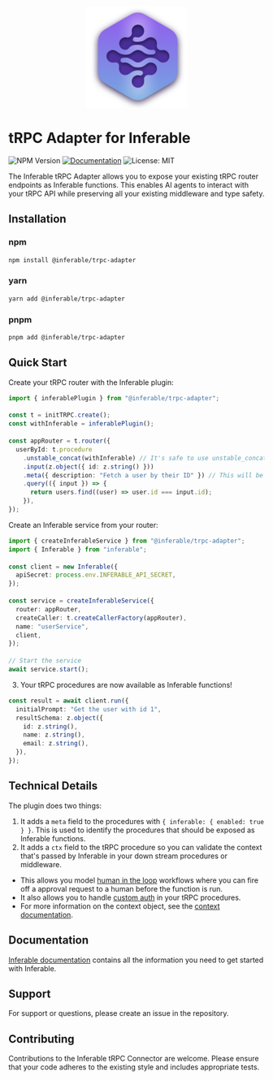 <p align="center">
  <img src="../../assets/logo.png" alt="Inferable Logo" width="200" />
</p>

# tRPC Adapter for Inferable

![NPM Version](https://img.shields.io/npm/v/%40inferable%2Ftrpc-adapter?color=32CD32)
[![Documentation](https://img.shields.io/badge/docs-inferable.ai-brightgreen)](https://docs.inferable.ai/)
![License: MIT](https://img.shields.io/badge/License-MIT-yellow.svg)

The Inferable tRPC Adapter allows you to expose your existing tRPC router endpoints as Inferable functions. This enables AI agents to interact with your tRPC API while preserving all your existing middleware and type safety.

## Installation

### npm

```bash
npm install @inferable/trpc-adapter
```

### yarn

```bash
yarn add @inferable/trpc-adapter
```

### pnpm

```bash
pnpm add @inferable/trpc-adapter
```

## Quick Start

Create your tRPC router with the Inferable plugin:

```ts
import { inferablePlugin } from "@inferable/trpc-adapter";

const t = initTRPC.create();
const withInferable = inferablePlugin();

const appRouter = t.router({
  userById: t.procedure
    .unstable_concat(withInferable) // It's safe to use unstable_concat - https://trpc.io/docs/faq#unstable
    .input(z.object({ id: z.string() }))
    .meta({ description: "Fetch a user by their ID" }) // This will be used to encrich the LLM context
    .query(({ input }) => {
      return users.find((user) => user.id === input.id);
    }),
});
```

Create an Inferable service from your router:

```ts
import { createInferableService } from "@inferable/trpc-adapter";
import { Inferable } from "inferable";

const client = new Inferable({
  apiSecret: process.env.INFERABLE_API_SECRET,
});

const service = createInferableService({
  router: appRouter,
  createCaller: t.createCallerFactory(appRouter),
  name: "userService",
  client,
});

// Start the service
await service.start();
```

3. Your tRPC procedures are now available as Inferable functions!

```ts
const result = await client.run({
  initialPrompt: "Get the user with id 1",
  resultSchema: z.object({
    id: z.string(),
    name: z.string(),
    email: z.string(),
  }),
});
```

## Technical Details

The plugin does two things:

1. It adds a `meta` field to the procedures with `{ inferable: { enabled: true } }`. This is used to identify the procedures that should be exposed as Inferable functions.
2. It adds a `ctx` field to the tRPC procedure so you can validate the context that's passed by Inferable in your down stream procedures or middleware.

- This allows you model [human in the loop](https://docs.inferable.ai/pages/human-in-the-loop) workflows where you can fire off a approval request to a human before the function is run.
- It also allows you to handle [custom auth](https://docs.inferable.ai/pages/custom-auth) in your tRPC procedures.
- For more information on the context object, see the [context documentation](https://docs.inferable.ai/pages/context).

## Documentation

[Inferable documentation](https://docs.inferable.ai) contains all the information you need to get started with Inferable.

## Support

For support or questions, please create an issue in the repository.

## Contributing

Contributions to the Inferable tRPC Connector are welcome. Please ensure that your code adheres to the existing style and includes appropriate tests.
